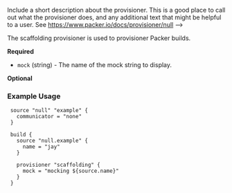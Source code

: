   Include a short description about the provisioner. This is a good place
  to call out what the provisioner does, and any additional text that might
  be helpful to a user. See https://www.packer.io/docs/provisioner/null
-->

The scaffolding provisioner is used to provisioner Packer builds.


<!-- Provisioner Configuration Fields -->

**Required**

- `mock` (string) - The name of the mock string to display.


<!--
  Optional Configuration Fields

  Configuration options that are not required or have reasonable defaults
  should be listed under the optionals section. Defaults values should be
  noted in the description of the field
-->

**Optional**


<!--
  A basic example on the usage of the provisioner. Multiple examples
  can be provided to highlight various configurations.

-->
### Example Usage


```hcl
 source "null" "example" {
   communicator = "none"
 }

 build {
   source "null.example" {
     name = "jay"
   }

   provisioner "scaffolding" {
     mock = "mocking ${source.name}"
   }
 }
```
